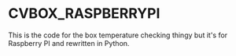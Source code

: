 
# CVBOX_RASPBERRYPI

This is the code for the box temperature checking thingy but it's for Raspberry PI and rewritten in Python.

